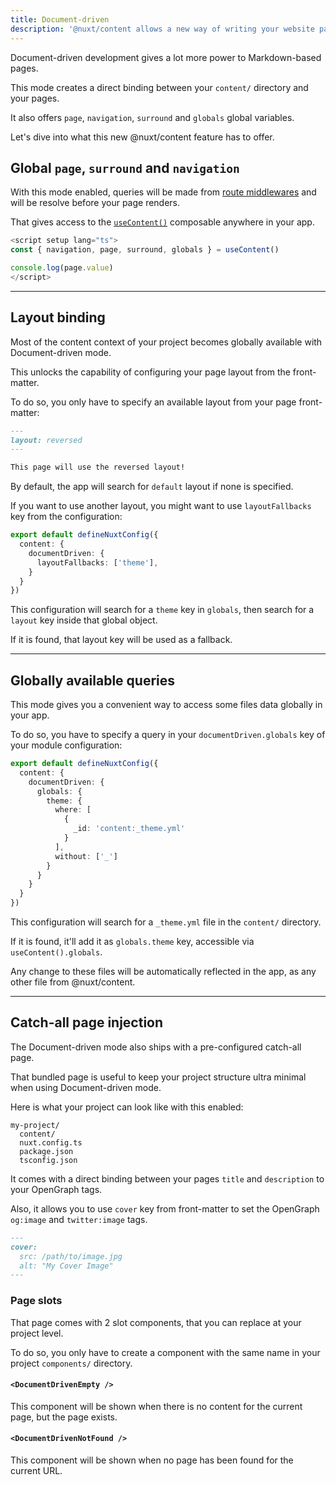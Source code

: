 ```yaml
---
title: Document-driven
description: '@nuxt/content allows a new way of writing your website pages called Document-driven.'
---
```


Document-driven development gives a lot more power to Markdown-based pages.

This mode creates a direct binding between your `content/` directory and your pages.

It also offers `page`, `navigation`, `surround` and `globals` global variables.

Let's dive into what this new @nuxt/content feature has to offer.

## Global `page`, `surround` and `navigation`

With this mode enabled, queries will be made from [route middlewares](https://v3.nuxtjs.org/guide/directory-structure/middleware#middleware-directory) and will be resolve before your page renders.

That gives access to the [`useContent()`](/api/composables/use-document-driven) composable anywhere in your app.

```ts
<script setup lang="ts">
const { navigation, page, surround, globals } = useContent()

console.log(page.value)
</script>
```

---

## Layout binding

Most of the content context of your project becomes globally available with Document-driven mode.

This unlocks the capability of configuring your page layout from the front-matter.

To do so, you only have to specify an available layout from your page front-matter:

```md [my-page.md]
---
layout: reversed
---

This page will use the reversed layout!
```

By default, the app will search for `default` layout if none is specified.

If you want to use another layout, you might want to use `layoutFallbacks` key from the configuration:

```ts [nuxt.config.ts]
export default defineNuxtConfig({
  content: {
    documentDriven: {
      layoutFallbacks: ['theme'],
    }
  }
})
```

This configuration will search for a `theme` key in `globals`, then search for a `layout` key inside that global object.

If it is found, that layout key will be used as a fallback.

---

## Globally available queries

This mode gives you a convenient way to access some files data globally in your app.

To do so, you have to specify a query in your `documentDriven.globals` key of your module configuration:

```ts [nuxt.config.ts]
export default defineNuxtConfig({
  content: {
    documentDriven: {
      globals: {
        theme: {
          where: [
            {
              _id: 'content:_theme.yml'
            }
          ],
          without: ['_']
        }
      }
    }
  }
})
```

This configuration will search for a `_theme.yml` file in the `content/` directory.

If it is found, it'll add it as `globals.theme` key, accessible via `useContent().globals`.

Any change to these files will be automatically reflected in the app, as any other file from @nuxt/content.

---

## Catch-all page injection

The Document-driven mode also ships with a pre-configured catch-all page.

That bundled page is useful to keep your project structure ultra minimal when using Document-driven mode.

Here is what your project can look like with this enabled:

```
my-project/
  content/
  nuxt.config.ts
  package.json
  tsconfig.json
```

It comes with a direct binding between your pages `title` and `description` to your OpenGraph tags.

Also, it allows you to use `cover` key from front-matter to set the OpenGraph `og:image` and `twitter:image` tags.

```md [my-page.md]
---
cover:
  src: /path/to/image.jpg
  alt: "My Cover Image"
---
```

### Page slots

That page comes with 2 slot components, that you can replace at your project level.

To do so, you only have to create a component with the same name in your project `components/` directory.

#### `<DocumentDrivenEmpty />`

This component will be shown when there is no content for the current page, but the page exists.

#### `<DocumentDrivenNotFound />`

This component will be shown when no page has been found for the current URL.
